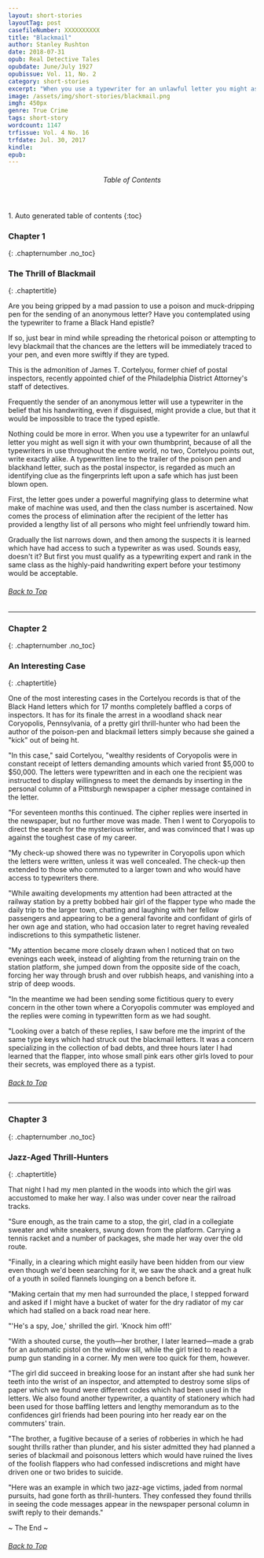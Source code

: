 ```yaml
---
layout: short-stories
layoutTag: post
casefileNumber: XXXXXXXXXX
title: "Blackmail"
author: Stanley Rushton
date: 2018-07-31
opub: Real Detective Tales
opubdate: June/July 1927
opubissue: Vol. 11, No. 2
category: short-stories
excerpt: "When you use a typewriter for an unlawful letter you might as well sign it with your own thumbprint, because of all the typewriters in use throughout the entire world, no two, Cortelyou points out, write exactly alike."
image: /assets/img/short-stories/blackmail.png
imgh: 450px
genre: True Crime
tags: short-story
wordcount: 1147
trfissue: Vol. 4 No. 16
trfdate: Jul. 30, 2017
kindle: 
epub: 
---
```


<section id="toc" class="toc">
  <header>
    <h6>Table of Contents</h6>
  </header>
<div id="drawer" markdown="1">
1. Auto generated table of contents
{:toc}
</div>
</section> <!-- table-of-contents -->

### Chapter 1
{: .chapternumber .no_toc}

### The Thrill of Blackmail
{: .chaptertitle}

Are you being gripped by a mad passion to use a poison and muck-dripping pen for the sending of an anonymous letter? Have you contemplated using the typewriter to frame a Black Hand epistle?

If so, just bear in mind while spreading the rhetorical poison or attempting to levy blackmail that the chances are the letters will be immediately traced to your pen, and even more swiftly if they are typed.

This is the admonition of James T. Cortelyou, former chief of postal inspectors, recently appointed chief of the Philadelphia District Attorney&#39;s staff of detectives.

Frequently the sender of an anonymous letter will use a typewriter in the belief that his handwriting, even if disguised, might provide a clue, but that it would be impossible to trace the typed epistle.

Nothing could be more in error. When you use a typewriter for an unlawful letter you might as well sign it with your own thumbprint, because of all the typewriters in use throughout the entire world, no two, Cortelyou points out, write exactly alike. A typewritten line to the trailer of the poison pen and blackhand letter, such as the postal inspector, is regarded as much an identifying clue as the fingerprints left upon a safe which has just been blown open.

First, the letter goes under a powerful magnifying glass to determine what make of machine was used, and then the class number is ascertained. Now comes the process of elimination after the recipient of the letter has provided a lengthy list of all persons who might feel unfriendly toward him.

Gradually the list narrows down, and then among the suspects it is learned which have had access to such a typewriter as was used. Sounds easy, doesn&#39;t it? But first you must qualify as a typewriting expert and rank in the same class as the highly-paid handwriting expert before your testimony would be acceptable.

<h6 class="btt"><a href="#top">Back to Top</a></h6>

<hr>

### Chapter 2
{: .chapternumber .no_toc}

### An Interesting Case
{: .chaptertitle}

One of the most interesting cases in the Cortelyou records is that of the Black Hand letters which for 17 months completely baffled a corps of inspectors. It has for its finale the arrest in a woodland shack near Coryopolis, Pennsylvania, of a pretty girl thrill-hunter who had been the author of the poison-pen and blackmail letters simply because she gained a &quot;kick&quot; out of being ht.

&quot;In this case,&quot; said Cortelyou, &quot;wealthy residents of Coryopolis were in constant receipt of letters demanding amounts which varied front $5,000 to $50,000. The letters were typewritten and in each one the recipient was instructed to display willingness to meet the demands by inserting in the personal column of a Pittsburgh newspaper a cipher message contained in the letter.

&quot;For seventeen months this continued. The cipher replies were inserted in the newspaper, but no further move was made. Then I went to Coryopolis to direct the search for the mysterious writer, and was convinced that I was up against the toughest case of my career.

&quot;My check-up showed there was no typewriter in Coryopolis upon which the letters were written, unless it was well concealed. The check-up then extended to those who commuted to a larger town and who would have access to typewriters there.

&quot;While awaiting developments my attention had been attracted at the railway station by a pretty bobbed hair girl of the flapper type who made the daily trip to the larger town, chatting and laughing with her fellow passengers and appearing to be a general favorite and confidant of girls of her own age and station, who had occasion later to regret having revealed indiscretions to this sympathetic listener.

&quot;My attention became more closely drawn when I noticed that on two evenings each week, instead of alighting from the returning train on the station platform, she jumped down from the opposite side of the coach, forcing her way through brush and over rubbish heaps, and vanishing into a strip of deep woods.

&quot;In the meantime we had been sending some fictitious query to every concern in the other town where a Coryopolis commuter was employed and the replies were coming in typewritten form as we had sought.

&quot;Looking over a batch of these replies, I saw before me the imprint of the same type keys which had struck out the blackmail letters. It was a concern specializing in the collection of bad debts, and three hours later I had learned that the flapper, into whose small pink ears other girls loved to pour their secrets, was employed there as a typist.

<h6 class="btt"><a href="#top">Back to Top</a></h6>

<hr>

### Chapter 3
{: .chapternumber .no_toc}

### Jazz-Aged Thrill-Hunters
{: .chaptertitle}

That night I had my men planted in the woods into which the girl was accustomed to make her way. I also was under cover near the railroad tracks.

&quot;Sure enough, as the train came to a stop, the girl, clad in a collegiate sweater and white sneakers, swung down from the platform. Carrying a tennis racket and a number of packages, she made her way over the old route.

&quot;Finally, in a clearing which might easily have been hidden from our view even though we&#39;d been searching for it, we saw the shack and a great hulk of a youth in soiled flannels lounging on a bench before it.

&quot;Making certain that my men had surrounded the place, I stepped forward and asked if I might have a bucket of water for the dry radiator of my car which had stalled on a back road near here.

&quot;&#39;He&#39;s a spy, Joe,&#39; shrilled the girl. &#39;Knock him off!&#39;

&quot;With a shouted curse, the youth—her brother, I later learned—made a grab for an automatic pistol on the window sill, while the girl tried to reach a pump gun standing in a corner. My men were too quick for them, however.

&quot;The girl did succeed in breaking loose for an instant after she had sunk her teeth into the wrist of an inspector, and attempted to destroy some slips of paper which we found were different codes which had been used in the letters. We also found another typewriter, a quantity of stationery which had been used for those baffling letters and lengthy memorandum as to the confidences girl friends had been pouring into her ready ear on the commuters&#39; train.

&quot;The brother, a fugitive because of a series of robberies in which he had sought thrills rather than plunder, and his sister admitted they had planned a series of blackmail and poisonous letters which would have ruined the lives of the foolish flappers who had confessed indiscretions and might have driven one or two brides to suicide.

&quot;Here was an example in which two jazz-age victims, jaded from normal pursuits, had gone forth as thrill-hunters. They confessed they found thrills in seeing the code messages appear in the newspaper personal column in swift reply to their demands.&quot;

<p id="theend">~ The End ~
<h6 class="btt"><a href="#top">Back to Top</a></h6>